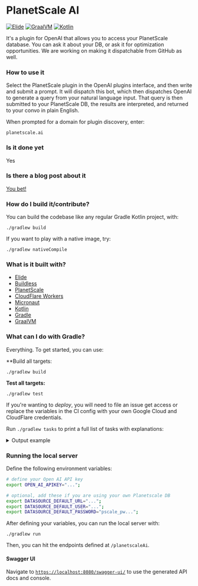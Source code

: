 # PlanetScale AI

[![Elide](https://elide.dev/shield)](https://elide.dev)
[![GraalVM](https://img.shields.io/badge/GraalVM-22.3.x-blue.svg?logo=oracle)](https://www.graalvm.org/)
[![Kotlin](https://img.shields.io/badge/Kotlin-1.8.20-blue.svg?logo=kotlin)](http://kotlinlang.org)

It's a plugin for OpenAI that allows you to access your PlanetScale database. You can ask it about your DB, or ask
it for optimization opportunities. We are working on making it dispatchable from GitHub as well.

### How to use it

Select the PlanetScale plugin in the OpenAI plugins interface, and then write and submit a prompt. It will dispatch this bot,
which then dispatches OpenAI to generate a query from your natural language input. That query is then submitted to your
PlanetScale DB, the results are interpreted, and returned to your convo in plain English.

When prompted for a domain for plugin discovery, enter:

```
planetscale.ai
```

### Is it done yet

Yes

### Is there a blog post about it

[You bet!](https://cacheflow.blog)

### How do I build it/contribute?

You can build the codebase like any regular Gradle Kotlin project, with:

```
./gradlew build
```

If you want to play with a native image, try:

```
./gradlew nativeCompile
```

### What is it built with?

- [Elide](https://elide.dev)
- [Buildless](https://less.build)
- [PlanetScale](https://planetscale.com)
- [CloudFlare Workers](https://workers.cloudflare.com/)
- [Micronaut](https://micronaut.io)
- [Kotlin](https://kotlinlang.org)
- [Gradle](https://gradle.org)
- [GraalVM](https://graalvm.org)

### What can I do with Gradle?

Everything. To get started, you can use:

\*\*Build all targets:

```
./gradlew build
```

**Test all targets:**

```
./gradlew test
```

If you're wanting to _deploy_, you will need to file an issue get access or replace the variables in the CI config with
your own Google Cloud and CloudFlare credentials.

Run `./gradlew tasks` to print a full list of tasks with explanations:

<details>
  <summary>Output example</summary>

```
> Task :tasks

------------------------------------------------------------
Tasks runnable from root project 'planetscale-ai'
------------------------------------------------------------

Application tasks
-----------------
run - Runs this project as a JVM application
runShadow - Runs this project as a JVM application using the shadow jar
startShadowScripts - Creates OS specific scripts to run the project as a JVM application using the shadow jar

Build tasks
-----------
assemble - Assembles the outputs of this project.
build - Assembles and tests this project.
buildDependents - Assembles and tests this project and all projects that depend on it.
buildJs - Build JS targets via Node/NPM
buildKotlinToolingMetadata - Build metadata json file containing information about the used Kotlin tooling
buildLayers - Builds application layers for use in a Docker container (main image)
buildNativeLayersTask - Builds application layers for use in a Docker container (main image)
buildNeeded - Assembles and tests this project and all projects it depends on.
classes - Assembles main classes.
clean - Deletes the build directory.
collectReachabilityMetadata - Obtains native reachability metdata for the runtime classpath configuration
dockerBuild - Builds a Docker Image (image main)
dockerBuildNative - Builds a Native Docker Image using GraalVM (image main)
dockerfile - Builds a Docker File for image main
dockerfileNative - Builds a Native Docker File for image main
inspectRuntimeClasspath - Performs sanity checks of the runtime classpath to warn about misconfigured builds
jar - Assembles a jar archive containing the main classes.
kotlinSourcesJar - Assembles a jar archive containing the sources of target 'kotlin'.
metadataCopy - Copies metadata collected from tasks instrumented with the agent into target directories.
nativeCompile - Compiles a native image for the main binary
nativeRun - Executes the main native binary
nativeTestCompile - Compiles a native image for the test binary
testClasses - Assembles test classes.
testResourcesClasses - Assembles test resources classes.

Build Setup tasks
-----------------
init - Initializes a new Gradle build.
wrapper - Generates Gradle wrapper files.

Distribution tasks
------------------
assembleDist - Assembles the main distributions
assembleShadowDist - Assembles the shadow distributions
distTar - Bundles the project as a distribution.
distZip - Bundles the project as a distribution.
installDist - Installs the project as a distribution as-is.
installShadowDist - Installs the project as a distribution as-is.
shadowDistTar - Bundles the project as a distribution.
shadowDistZip - Bundles the project as a distribution.

Documentation tasks
-------------------
javadoc - Generates Javadoc API documentation for the main source code.

Gradle Enterprise tasks
-----------------------
buildScanPublishPrevious - Publishes the data captured by the last build.
provisionGradleEnterpriseAccessKey - Provisions a new access key for this build environment.

Help tasks
----------
buildEnvironment - Displays all buildscript dependencies declared in root project 'planetscale-ai'.
dependencies - Displays all dependencies declared in root project 'planetscale-ai'.
dependencyInsight - Displays the insight into a specific dependency in root project 'planetscale-ai'.
help - Displays a help message.
javaToolchains - Displays the detected java toolchains.
kotlinDslAccessorsReport - Prints the Kotlin code for accessing the currently available project extensions and conventions.
outgoingVariants - Displays the outgoing variants of root project 'planetscale-ai'.
projects - Displays the sub-projects of root project 'planetscale-ai'.
properties - Displays the properties of root project 'planetscale-ai'.
resolvableConfigurations - Displays the configurations that can be resolved in root project 'planetscale-ai'.
tasks - Displays the tasks runnable from root project 'planetscale-ai'.

IDE tasks
---------
cleanEclipse - Cleans all Eclipse files.
eclipse - Generates all Eclipse files.

Jib tasks
---------
jib - Builds a container image to a registry.
jibBuildTar - Builds a container image to a tarball.
jibDockerBuild - Builds a container image to a Docker daemon.

Micronaut Test Resources tasks
------------------------------
internalStartTestResourcesService - Starts the test resources server
startTestResourcesService - Starts the test resources server in standalone mode
stopTestResourcesService - Stops the test resources server

Node tasks
----------
nodeSetup - Download and install a local node/npm version.

Npm tasks
---------
npmInstall - Install node packages from package.json.
npmSetup - Setup a specific version of npm to be used by the build.

Pnpm tasks
----------
pnpmInstall - Install node packages from package.json.
pnpmSetup - Setup a specific version of pnpm to be used by the build.

Publish tasks
-------------
publishWorkersLive - Publish CloudFlare Workers to live environments
publishWorkersStaging - Publish CloudFlare Workers to staging environments

Shadow tasks
------------
knows - Do you know who knows?
shadowJar - Create a combined JAR of project and runtime dependencies

Upload tasks
------------
dockerPush - Pushes the main Docker Image
dockerPushNative - Pushes a Native Docker Image using GraalVM (image main)

Verification tasks
------------------
check - Runs all checks.
nativeTest - Executes the test native binary
test - Runs the test suite.

Yarn tasks
----------
yarn - Install node packages using Yarn.
yarnSetup - Setup a specific version of Yarn to be used by the build.
```

</details>

### Running the local server

Define the following environment variables:

```bash
# define your Open AI API key
export OPEN_AI_APIKEY="...";

# optional, add these if you are using your own Planetscale DB
export DATASOURCE_DEFAULT_URL="...";
export DATASOURCE_DEFAULT_USER="...";
export DATASOURCE_DEFAULT_PASSWORD="pscale_pw...";
```

After defining your variables, you can run the local server with:

```
./gradlew run
```

Then, you can hit the endpoints defined at `/planetscaleAi`.

#### Swagger UI

Navigate to [`https://localhost:8080/swagger-ui/`](http://localhost:8080/swagger-ui/) to use the generated API docs and
console.
